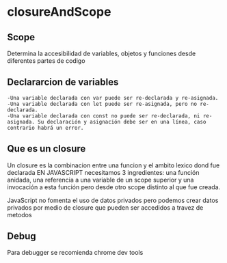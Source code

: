 # closureAndScope

## Scope

Determina la accesibilidad de variables, objetos y funciones desde diferentes partes de codigo

## Declararcion de variables

    -Una variable declarada con var puede ser re-declarada y re-asignada.
    -Una variable declarada con let puede ser re-asignada, pero no re-declarada.
    -Una variable declarada con const no puede ser re-declarada, ni re-asignada. Su declaración y asignación debe ser en una línea, caso contrario habrá un error.

## Que es un closure

Un closure es la combinacion entre una funcion y el ambito lexico dond fue declarada
EN JAVASCRIPT necesitamos 3 ingredientes: una función anidada, una referencia a una variable de un scope superior y una invocación a esta función pero desde otro scope distinto al que fue creada.

JavaScript no fomenta el uso de datos privados pero podemos crear datos privados por medio de closure que pueden ser accedidos a travez de metodos

## Debug

Para debugger se recomienda chrome dev tools